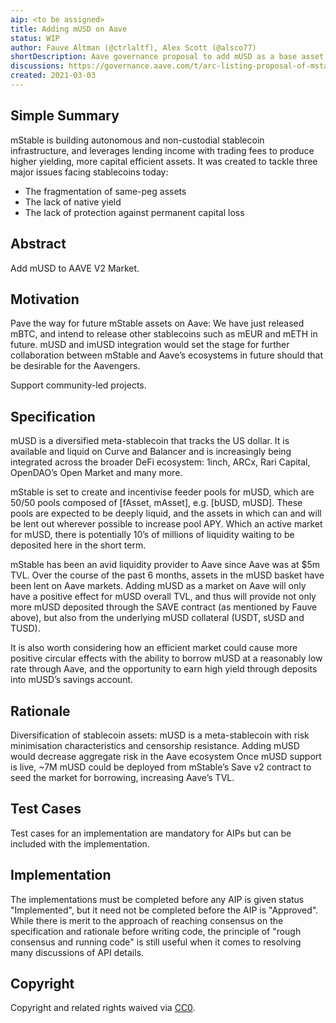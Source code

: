 ```yaml
---
aip: <to be assigned>
title: Adding mUSD on Aave
status: WIP
author: Fauve Altman (@ctrlaltf), Alex Scott (@alsco77)
shortDescription: Aave governance proposal to add mUSD as a base asset
discussions: https://governance.aave.com/t/arc-listing-proposal-of-mstable-assets-musd-and-imusd/2745
created: 2021-03-03
---
```


## Simple Summary

mStable is building autonomous and non-custodial stablecoin infrastructure, and leverages lending income with trading fees to produce higher yielding, more capital efficient assets. It was created to tackle three major issues facing stablecoins today:

- The fragmentation of same-peg assets
- The lack of native yield
- The lack of protection against permanent capital loss

## Abstract

Add mUSD to AAVE V2 Market.

## Motivation

Pave the way for future mStable assets on Aave: We have just released mBTC, and intend to release other stablecoins such as mEUR and mETH in future. mUSD and imUSD integration would set the stage for further collaboration between mStable and Aave’s ecosystems in future should that be desirable for the Aavengers.

Support community-led projects.

## Specification

mUSD is a diversified meta-stablecoin that tracks the US dollar. It is available and liquid on Curve and Balancer and is increasingly being integrated across the broader DeFi ecosystem: 1inch, ARCx, Rari Capital, OpenDAO’s Open Market and many more.

mStable is set to create and incentivise feeder pools for mUSD, which are 50/50 pools composed of [fAsset, mAsset], e.g. [bUSD, mUSD]. These pools are expected to be deeply liquid, and the assets in which can and will be lent out wherever possible to increase pool APY. Which an active market for mUSD, there is potentially 10’s of millions of liquidity waiting to be deposited here in the short term.

mStable has been an avid liquidity provider to Aave since Aave was at $5m TVL. Over the course of the past 6 months, assets in the mUSD basket have been lent on Aave markets. Adding mUSD as a market on Aave will only have a positive effect for mUSD overall TVL, and thus will provide not only more mUSD deposited through the SAVE contract (as mentioned by Fauve above), but also from the underlying mUSD collateral (USDT, sUSD and TUSD).

It is also worth considering how an efficient market could cause more positive circular effects with the ability to borrow mUSD at a reasonably low rate through Aave, and the opportunity to earn high yield through deposits into mUSD’s savings account.


## Rationale

Diversification of stablecoin assets: mUSD is a meta-stablecoin with risk minimisation characteristics and censorship resistance. Adding mUSD would decrease aggregate risk in the Aave ecosystem
Once mUSD support is live, ~7M mUSD could be deployed from mStable’s Save v2 contract to seed the market for borrowing, increasing Aave’s TVL.

## Test Cases

Test cases for an implementation are mandatory for AIPs but can be included with the implementation.

## Implementation

The implementations must be completed before any AIP is given status "Implemented", but it need not be completed before the AIP is "Approved". While there is merit to the approach of reaching consensus on the specification and rationale before writing code, the principle of "rough consensus and running code" is still useful when it comes to resolving many discussions of API details.

## Copyright

Copyright and related rights waived via [CC0](https://creativecommons.org/publicdomain/zero/1.0/).
